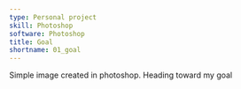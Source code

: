 ```yaml
---
type: Personal project
skill: Photoshop
software: Photoshop
title: Goal
shortname: 01_goal
---
```


Simple image created in photoshop. Heading toward my goal